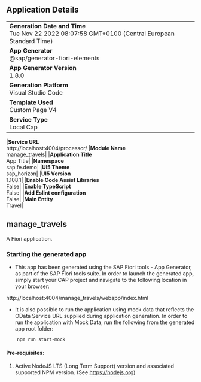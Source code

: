 ## Application Details

|                                                                                                    |
| -------------------------------------------------------------------------------------------------- |
| **Generation Date and Time**<br>Tue Nov 22 2022 08:07:58 GMT+0100 (Central European Standard Time) |
| **App Generator**<br>@sap/generator-fiori-elements                                                 |
| **App Generator Version**<br>1.8.0                                                                 |
| **Generation Platform**<br>Visual Studio Code                                                      |
| **Template Used**<br>Custom Page V4                                                                |
| **Service Type**<br>Local Cap                                                                      |

|**Service URL**<br>http://localhost:4004/processor/
|**Module Name**<br>manage_travels|
|**Application Title**<br>App Title|
|**Namespace**<br>sap.fe.demo|
|**UI5 Theme**<br>sap_horizon|
|**UI5 Version**<br>1.108.1|
|**Enable Code Assist Libraries**<br>False|
|**Enable TypeScript**<br>False|
|**Add Eslint configuration**<br>False|
|**Main Entity**<br>Travel|

## manage_travels

A Fiori application.

### Starting the generated app

- This app has been generated using the SAP Fiori tools - App Generator, as part of the SAP Fiori tools suite. In order to launch the generated app, simply start your CAP project and navigate to the following location in your browser:

http://localhost:4004/manage_travels/webapp/index.html

- It is also possible to run the application using mock data that reflects the OData Service URL supplied during application generation. In order to run the application with Mock Data, run the following from the generated app root folder:

```
    npm run start-mock
```

#### Pre-requisites:

1. Active NodeJS LTS (Long Term Support) version and associated supported NPM version. (See https://nodejs.org)
